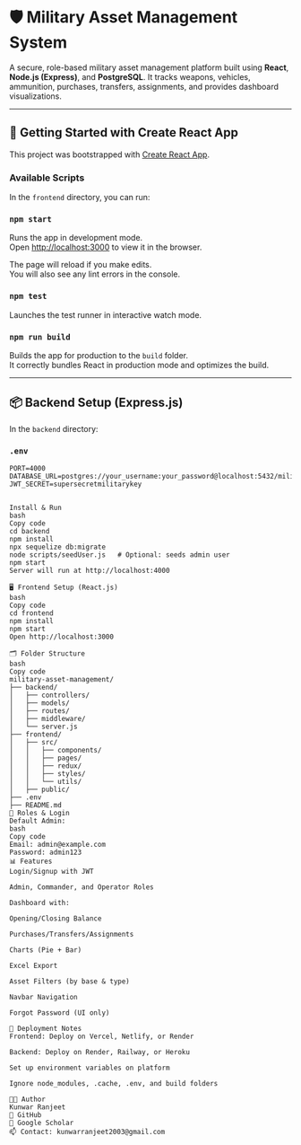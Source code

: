 # 🛡 Military Asset Management System

A secure, role-based military asset management platform built using **React**, **Node.js (Express)**, and **PostgreSQL**. It tracks weapons, vehicles, ammunition, purchases, transfers, assignments, and provides dashboard visualizations.

---

## 🚀 Getting Started with Create React App

This project was bootstrapped with [Create React App](https://github.com/facebook/create-react-app).

### Available Scripts

In the `frontend` directory, you can run:

### `npm start`

Runs the app in development mode.  
Open [http://localhost:3000](http://localhost:3000) to view it in the browser.

The page will reload if you make edits.  
You will also see any lint errors in the console.

### `npm test`

Launches the test runner in interactive watch mode.

### `npm run build`

Builds the app for production to the `build` folder.  
It correctly bundles React in production mode and optimizes the build.

---

## 📦 Backend Setup (Express.js)

In the `backend` directory:

### `.env`

```env
PORT=4000
DATABASE_URL=postgres://your_username:your_password@localhost:5432/military_db
JWT_SECRET=supersecretmilitarykey


Install & Run
bash
Copy code
cd backend
npm install
npx sequelize db:migrate
node scripts/seedUser.js   # Optional: seeds admin user
npm start
Server will run at http://localhost:4000

🖥️ Frontend Setup (React.js)
bash
Copy code
cd frontend
npm install
npm start
Open http://localhost:3000

🗂 Folder Structure
bash
Copy code
military-asset-management/
├── backend/
│   ├── controllers/
│   ├── models/
│   ├── routes/
│   ├── middleware/
│   └── server.js
├── frontend/
│   ├── src/
│   │   ├── components/
│   │   ├── pages/
│   │   ├── redux/
│   │   ├── styles/
│   │   └── utils/
│   ├── public/
├── .env
├── README.md
👥 Roles & Login
Default Admin:
bash
Copy code
Email: admin@example.com
Password: admin123
📊 Features
Login/Signup with JWT

Admin, Commander, and Operator Roles

Dashboard with:

Opening/Closing Balance

Purchases/Transfers/Assignments

Charts (Pie + Bar)

Excel Export

Asset Filters (by base & type)

Navbar Navigation

Forgot Password (UI only)

📁 Deployment Notes
Frontend: Deploy on Vercel, Netlify, or Render

Backend: Deploy on Render, Railway, or Heroku

Set up environment variables on platform

Ignore node_modules, .cache, .env, and build folders

👨‍💻 Author
Kunwar Ranjeet
🔗 GitHub
🔗 Google Scholar
📫 Contact: kunwarranjeet2003@gmail.com
